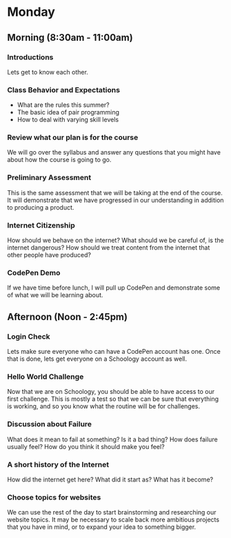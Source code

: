 # Monday

## Morning (8:30am - 11:00am)

### Introductions

Lets get to know each other.

### Class Behavior and Expectations

* What are the rules this summer?
* The basic idea of pair programming
* How to deal with varying skill levels

### Review what our plan is for the course

We will go over the syllabus and answer any questions that you might have about how the course is going to go.

### Preliminary Assessment

This is the same assessment that we will be taking at the end of the course. It will demonstrate that we have progressed in our understanding in addition to producing a product.

### Internet Citizenship

How should we behave on the internet? What should we be careful of, is the internet dangerous? How should we treat content from the internet that other people have produced?

### CodePen Demo

If we have time before lunch, I will pull up CodePen and demonstrate some of what we will be learning about.

## Afternoon (Noon - 2:45pm)

### Login Check

Lets make sure everyone who can have a CodePen account has one. Once that is done, lets get everyone on a Schoology account as well.

### Hello World Challenge

Now that we are on Schoology, you should be able to have access to our first challenge. This is mostly a test so that we can be sure that everything is working, and so you know what the routine will be for challenges.

### Discussion about Failure

What does it mean to fail at something? Is it a bad thing? How does failure usually feel? How do you think it should make you feel?

### A short history of the Internet

How did the internet get here? What did it start as? What has it become?

### Choose topics for websites

We can use the rest of the day to start brainstorming and researching our website topics. It may be necessary to scale back more ambitious projects that you have in mind, or to expand your idea to something bigger.
